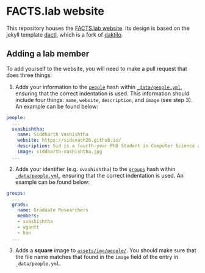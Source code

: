 # FACTS.lab website

This repository houses the [FACTS.lab website](http://factslab.io). Its design is based on the jekyll template [dactl](https://github.com/melangue/dactl), which is a fork of [daktilo](https://github.com/kronik3r/daktilo).

## Adding a lab member

To add yourself to the website, you will need to make a pull request that does three things:

1. Adds your information to the [`people`](https://github.com/FACTSlab/factslab.github.io/blob/master/_data/people.yml#L1) hash within [`_data/people.yml`](https://github.com/FACTSlab/factslab.github.io/blob/master/_data/people.yml), ensuring that the correct indentation is used. This information should include four things: `name`, `website`, `description`, and `image` (see step 3). An example can be found below:

```yaml
people:
  ...
  svashishtha:
    name: Siddharth Vashishtha
    website: https://sidsvash26.github.io/
    description: Sid is a fourth-year PhD Student in Computer Science advised by Aaron White. His research work focuses on extracting event semantics from natural language text. His latest projects involve working on <a href="https://aclanthology.org/2020.findings-emnlp.363/">temporal reasoning in natural language inference systems</a> and <a href="https://aclanthology.org/P19-1280/">temporal relation extraction</a>. 
    image: siddharth-vashishtha.jpg
  ...
```

2. Adds your identifier (e.g. `svashishtha`) to the [`groups`](https://github.com/FACTSlab/factslab.github.io/blob/master/_data/people.yml#L104) hash within [`_data/people.yml`](https://github.com/FACTSlab/factslab.github.io/blob/master/_data/people.yml), ensuring that the correct indentation is used. An example can be found below:

```yaml
groups:
  ...
  grads: 
    name: Graduate Researchers
    members:
    - svashishtha
    - wgantt
    - han
  ...
```

3. Adds a **square** image to [`assets/img/people/`](https://github.com/FACTSlab/factslab.github.io/tree/master/assets/img/people). You should make sure that the file name matches that found in the `image` field of the entry in `_data/people.yml`.

